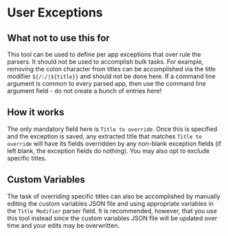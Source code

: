 # User Exceptions
## What not to use this for
This tool can be used to define per app exceptions that over rule the parsers. It should not be used to accomplish bulk tasks. For example, removing the colon character from titles can be accomplished via the title modifier `${/:/|${title}}` and should not be done here. If a command line argument is common to every parsed app, then use the command line argument field - do not create a bunch of entries here! 

## How it works
The only mandatory field here is `Title to override`. Once this is specified and the exception is saved, any extracted title that matches `Title to override` will have its fields overridden by any non-blank exception fields (if left blank, the exception fields do nothing). You may also opt to exclude specific titles.

## Custom Variables
The task of overriding specific titles can also be accomplished by manually editing the custom variables JSON file and using appropriate variables in the `Title Modifier` parser field. It is recommended, however, that you use this tool instead since the custom variables JSON file will be updated over time and your edits may be overwritten.
